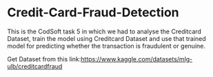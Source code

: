 # Credit-Card-Fraud-Detection
This is the CodSoft task 5 in which we had to analyse the Creditcard Dataset, train the model using Creditcard Dataset and use that trained model for predicting whether the transaction is fraudulent or genuine.

Get Dataset from this link:https://www.kaggle.com/datasets/mlg-ulb/creditcardfraud

